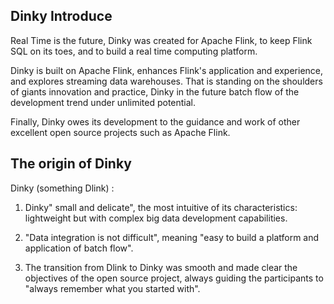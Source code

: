 ## Dinky Introduce
Real Time is the future, Dinky was created for Apache Flink, to keep Flink SQL on its toes, and to build a real time computing platform.

Dinky is built on Apache Flink, enhances Flink's application and experience, and explores streaming data warehouses. That is standing on the shoulders of giants innovation and practice, Dinky in the future batch flow of the development trend under unlimited potential.

Finally, Dinky owes its development to the guidance and work of other excellent open source projects such as Apache Flink.

## The origin of Dinky
Dinky (something Dlink) :

1. Dinky" small and delicate", the most intuitive of its characteristics: lightweight but with complex big data development capabilities.

2. "Data integration is not difficult", meaning "easy to build a platform and application of batch flow".

3. The transition from Dlink to Dinky was smooth and made clear the objectives of the open source project, always guiding the participants to "always remember what you started with".